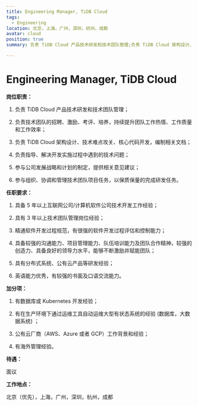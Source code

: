 ```yaml
---
title: Engineering Manager, TiDB Cloud
tags:
  - Engineering
location: 北京，上海，广州，深圳，杭州，成都
avatar: cloud
position: true
summary: 负责 TiDB Cloud 产品技术研发和技术团队管理;负责 TiDB Cloud 架构设计、技术难点攻关、核心代码开发，编制相关文档；参与组织、协调和管理技术团队项目任务，以保质保量的完成研发任务。

---
```


# Engineering Manager, TiDB Cloud

**岗位职责：**

1. 负责 TiDB Cloud 产品技术研发和技术团队管理；

2. 负责技术团队的招聘、激励、考评、培养，持续提升团队工作热情、工作质量和工作效率；

3. 负责 TiDB Cloud 架构设计、技术难点攻关、核心代码开发，编制相关文档；

4. 负责指导、解决开发实施过程中遇到的技术问题；

5. 参与公司发展战略和计划的制定，提供相关意见建议；

6. 参与组织、协调和管理技术团队项目任务，以保质保量的完成研发任务。



**任职要求：**

1. 具备 5 年以上互联网公司/计算机软件公司技术开发工作经验；

2. 具有 3 年以上技术团队管理岗位经验；

3. 精通软件开发过程规范，有很强的软件开发过程评估和控制能力；

4. 具备较强的沟通能力、项目管理能力、队伍培训能力及团队合作精神，较强的创造力、具备良好的领导力水平，能够不断激励并赋能团队；

5. 具有分布式系统、公有云产品等研发经验；

6. 英语能力优秀，有较强的书面及口语交流能力。


**加分项：**

1. 有数据库或 Kubernetes 开发经验；

2. 有在生产环境下通过运维工具自动运维大型有状态系统的经验 (数据库，大数据系统) ；

3. 公有云厂商（AWS、Azure 或者 GCP）工作背景和经验；

4. 有海外管理经验。


**待遇：**

面议

**工作地点：**

北京（优先），上海，广州，深圳，杭州，成都
